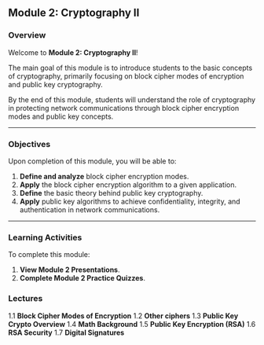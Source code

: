 ## Module 2: Cryptography II

### Overview
Welcome to **Module 2: Cryptography II**!

The main goal of this module is to introduce students to the basic concepts of cryptography, primarily focusing on block cipher modes of encryption and public key cryptography.

By the end of this module, students will understand the role of cryptography in protecting network communications through block cipher encryption modes and public key concepts.

---

### Objectives
Upon completion of this module, you will be able to:
1. **Define and analyze** block cipher encryption modes.
2. **Apply** the block cipher encryption algorithm to a given application.
3. **Define** the basic theory behind public key cryptography.
4. **Apply** public key algorithms to achieve confidentiality, integrity, and authentication in network communications.

---

### Learning Activities
To complete this module:
1. **View Module 2 Presentations**.
2. **Complete Module 2 Practice Quizzes**.

### Lectures
1.1 **Block Cipher Modes of Encryption**
1.2 **Other ciphers**
1.3 **Public Key Crypto Overview**
1.4 **Math Background** 
1.5 **Public Key Encryption (RSA)**
1.6 **RSA Security**
1.7 **Digital Signatures**